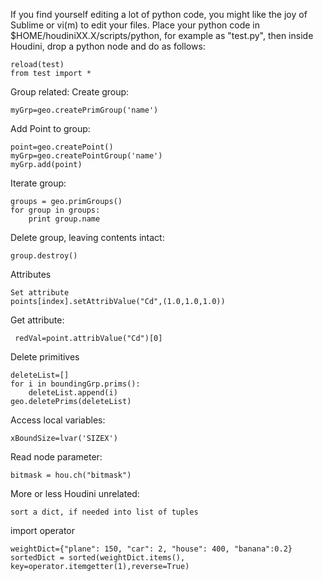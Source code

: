 
If you find yourself editing a lot of python code, you might like the joy of Sublime or vi(m) to edit your files. Place your python code in $HOME/houdiniXX.X/scripts/python, for example as "test.py", then inside Houdini, drop a python node and do as follows:
```import test
reload(test)
from test import *
```
Group related:
Create group:
```
myGrp=geo.createPrimGroup('name')
```
Add Point to group:
```
point=geo.createPoint()
myGrp=geo.createPointGroup('name')
myGrp.add(point)
```
Iterate group:
```
groups = geo.primGroups()
for group in groups:
    print group.name
```
Delete group, leaving contents intact:
```
group.destroy()
```
Attributes
```
Set attribute
points[index].setAttribValue("Cd",(1.0,1.0,1.0))
```
Get attribute:
```
 redVal=point.attribValue("Cd")[0]
 ```
Delete primitives
```
deleteList=[]
for i in boundingGrp.prims():
    deleteList.append(i)
geo.deletePrims(deleteList)
```
Access local variables:
```
xBoundSize=lvar('SIZEX')
```
Read node parameter:
```
bitmask = hou.ch("bitmask")
```
More or less Houdini unrelated:
```
sort a dict, if needed into list of tuples
```
import operator
```
weightDict={"plane": 150, "car": 2, "house": 400, "banana":0.2}
sortedDict = sorted(weightDict.items(), key=operator.itemgetter(1),reverse=True)
```
